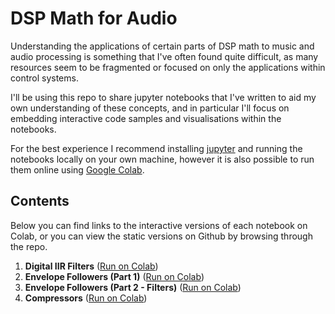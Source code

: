 # DSP Math for Audio

Understanding the applications of certain parts of DSP math to music and audio processing is
something that I've often found quite difficult, as many resources seem to be fragmented or focused
on only the applications within control systems.

I'll be using this repo to share jupyter notebooks that I've written to aid my own understanding of
these concepts, and in particular I'll focus on embedding interactive code samples and
visualisations within the notebooks.

For the best experience I recommend installing [jupyter](https://jupyter.org/install) and running
the notebooks locally on your own machine, however it is also possible to run them online using
[Google Colab](https://colab.research.google.com/notebooks/welcome.ipynb).

## Contents
Below you can find links to the interactive versions of each notebook on Colab, or you can view the
static versions on Github by browsing through the repo.

1. **Digital IIR Filters** ([Run on Colab](https://colab.research.google.com/github/jd-13/dsp-math-for-audio/blob/master/01_Digital-IIR-Filters.ipynb))
2. **Envelope Followers (Part 1)** ([Run on Colab](https://colab.research.google.com/github/jd-13/dsp-math-for-audio/blob/master/02_Envelope-Followers.ipynb))
3. **Envelope Followers (Part 2 - Filters)** ([Run on Colab](https://colab.research.google.com/github/jd-13/dsp-math-for-audio/blob/master/03_Envelope-Followers-Part-2.ipynb))
4. **Compressors** ([Run on Colab](https://colab.research.google.com/github/jd-13/dsp-math-for-audio/blob/master/04_Compressors.ipynb))